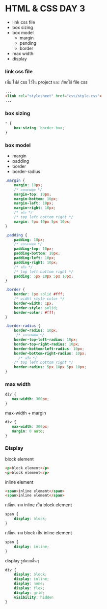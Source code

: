 # HTML & CSS DAY 3

- link css file
- box sizing
- box model
    - margin
    - pending
    - border
- max width
- display

### link css file
เพิ่ม ไฟล์ css ไว้ใน project และ เรียกใช้ file css
```html
...
<link rel="stylesheet" href="css/style.css">
...
```
### box sizing
```css
* {
    box-sizing: border-box;
}
```
### box model

- margin
- padding
- border 
- border-radius

```css
.margin {
    margin: 10px;
    /* แยกตามมุม */
    margin-top: 10px;
    margin-bottom: 10px;
    margin-left: 10px;
    margin-right: 10px;
    /* หรือ */
    /* top left bottom right */
    margin: 5px 10px 5px 10px;
}

.padding {
    padding: 10px;
    /* แยกตามมุม */
    padding-top: 10px;
    padding-bottom: 10px;
    padding-left: 10px;
    padding-right: 10px; 
    /* หรือ */
    /* top left bottom right */
    padding: 5px 10px 5px 10px;
}

.border {
    border: 1px solid #fff;
    /* widht style color */
    border-width: 1px;
    border-style: solid;
    border-color: #fff;
}

.border-radius {
    border-radius: 10px;
     /* แยกตามมุม */
    border-top-left-radius: 10px;
    border-top-right-radius: 10px;
    border-bottom-left-radius: 10px;
    border-bottom-right-radius: 10px;
      /* หรือ */
    /* top left bottom right */
    border-radius: 5px 10px 5px 10px;
}
```

### max width

```css
div {
   max-width: 300px;
}
```

max-width + margin
```css
div {
   max-width: 300px;
   margin: 0 auto;
}
```

### Display

block element
```html
<p>block element</p>
<p>block element</p>
```

inline element
```html
<span>inline element</span>
<span>inline element</span>
```

เปลี่ยน จาก inline เป็น block element
```css
span {
    display: block;
}
```


เปลี่ยน จาก block เป็น inline element
```css
span {
    display: inline;
}
```

display รูปแบบอื่นๆ
```css
div {
    display: block;
    display: inline;
    display: none;
    display: flex;
    display: grid;
    visibility: hidden
}
```